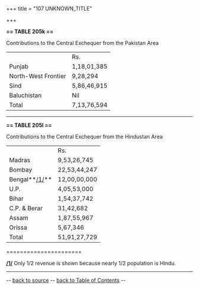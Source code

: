 +++
title = "107 UNKNOWN_TITLE"

+++


  
**== TABLE 205k ==**

Contributions to the Central Exchequer from the Pakistan Area

  

|                      |              |
|----------------------|--------------|
|                     | Rs.         |
| Punjab              | 1,18,01,385 |
| North-West Frontier | 9,28,294    |
| Sind                | 5,86,46,915 |
| Baluchistan         | Nil         |
| Total               | 7,13,76,594 |

------------------------------------------------------------------------

  
**== TABLE 205l ==**

Contributions to the Central Exchequer from the Hindustan Area

  

|                       |              |
|-----------------------|--------------|
|                      | Rs.         |
| Madras               | 9,53,26,745  |
| Bombay                | 22,53,44,247 |
| Bengal**[/1/](#n01)** | 12,00,00,000 |
| U.P.                  | 4,05,53,000  |
| Bihar                 | 1,54,37,742  |
| C.P. & Berar          | 31,42,682    |
| Assam                 | 1,87,55,967  |
| Orissa                | 5,67,346     |
| Total                | 51,91,27,729 |

======================

**[/1/](#m01)** Only 1/2 revenue is shown because nearly 1/2 population
is Hindu.  


------------------------------------------------------------------------

-- [back to source](../205.html#205kl) -- [back to Table of
Contents](../index.html#contents) --  

